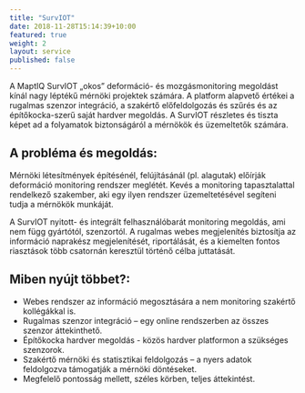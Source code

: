 ```yaml
---
title: "SurvIOT"
date: 2018-11-28T15:14:39+10:00
featured: true
weight: 2
layout: service
published: false
---
```


A MaptIQ SurvIOT „okos” deformáció- és mozgásmonitoring megoldást kínál nagy léptékű mérnöki projektek számára. A platform alapvető értékei a rugalmas szenzor integráció, a szakértő előfeldolgozás és szűrés és az építőkocka-szerű saját hardver megoldás. A SurvIOT részletes és tiszta képet ad a folyamatok biztonságáról a mérnökök és üzemeltetők számára.

## A probléma és megoldás:
Mérnöki létesítmények építésénél, felújításánál (pl. alagutak) előírják deformáció monitoring rendszer meglétét. Kevés a monitoring tapasztalattal rendelkező szakember, aki egy ilyen rendszer üzemeltetésével segíteni tudja a mérnökök munkáját.

A SurvIOT nyitott- és integrált felhasználóbarát monitoring megoldás, ami nem függ gyártótól, szenzortól. A rugalmas webes megjelenítés biztosítja az információ naprakész megjelenítését, riportálását, és a kiemelten fontos riasztások több csatornán keresztül történő célba juttatását.

## Miben nyújt többet?:
- Webes rendszer az információ megosztására a nem monitoring szakértő kollégákkal is.
- Rugalmas szenzor integráció – egy online rendszerben az összes szenzor áttekinthető.
- Építőkocka hardver megoldás - közös hardver platformon a szükséges szenzorok.
- Szakértő mérnöki és statisztikai feldolgozás – a nyers adatok feldolgozva támogatják a mérnöki döntéseket.
- Megfelelő pontosság mellett, széles körben, teljes áttekintést.
